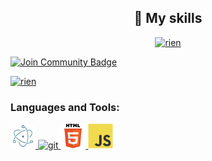 <h2 align="center">🎨 My skills </h2>
<p align="center">
<a href=""><img src="https://discord.c99.nl/widget/theme-4/675061471130157067.png" alt="rien"/></a>

<a href="https://discord.gg/TK9f3ASmk"><img src="https://img.shields.io/discord/1086724076749475971?color=%235865F2&label=Secure%20Support&style=for-the-badge&logo=appveyor%22%20alt=%22Join%20Community%20Badge" alt="Join Community Badge"/></a>

<a href=""><img src="https://img.shields.io/github/followers/endourdev?style=for-the-badge&logo=appveyo" alt="rien"/></a>
<div align="center">
<p align="center">

<p align="left">
</p>

<h3 align="left">Languages and Tools:</h3>
<p align="left"> <a href="https://www.electronjs.org" target="_blank" rel="noreferrer"> <img src="https://raw.githubusercontent.com/devicons/devicon/master/icons/electron/electron-original.svg" alt="electron" width="40" height="40"/> </a> <a href="https://git-scm.com/" target="_blank" rel="noreferrer"> <img src="https://www.vectorlogo.zone/logos/git-scm/git-scm-icon.svg" alt="git" width="40" height="40"/> </a> <a href="https://www.w3.org/html/" target="_blank" rel="noreferrer"> <img src="https://raw.githubusercontent.com/devicons/devicon/master/icons/html5/html5-original-wordmark.svg" alt="html5" width="40" height="40"/> </a> <a href="https://developer.mozilla.org/en-US/docs/Web/JavaScript" target="_blank" rel="noreferrer"> <img src="https://raw.githubusercontent.com/devicons/devicon/master/icons/javascript/javascript-original.svg" alt="javascript" width="40" height="40"/> </a></a> </p>
